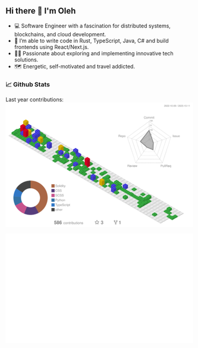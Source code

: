 ## Hi there 👋 I'm Oleh

- 💻 Software Engineer with a fascination for distributed systems, blockchains, and cloud development.
- 🔭 I’m able to write code in Rust, TypeScript, Java, C# and build frontends using React/Next.js.
- 🧑‍🚀 Passionate about exploring and implementing innovative tech solutions.
- 🗺️ Energetic, self-motivated and travel addicted.

### 📈 Github Stats
Last year contributions:
![Contributions by commits](profile-3d-contrib/3d-stats.svg)

![Stats Overview](generated/overview.svg)
<!--
**olich97/olich97** is a ✨ _special_ ✨ repository because its `README.md` (this file) appears on your GitHub profile.

Here are some ideas to get you started:

- 🔭 I’m currently working on ...
- 🌱 I’m currently learning ...
- 👯 I’m looking to collaborate on ...
- 🤔 I’m looking for help with ...
- 💬 Ask me about ...
- 📫 How to reach me: ...
- 😄 Pronouns: ...
- ⚡ Fun fact: ...
-->
